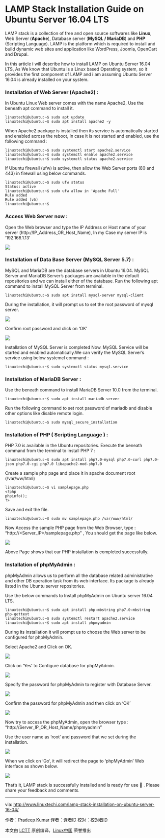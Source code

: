 LAMP Stack Installation Guide on Ubuntu Server 16.04 LTS
=========================================================

LAMP stack is a collection of free and open source softwares like **Linux**, Web Server (**Apache**), Database server (**MySQL / MariaDB**) and **PHP** (Scripting Language). LAMP is the platform which is required to install and build dynamic web sites and application like WordPress, Joomla, OpenCart and Drupal.

In this article i will describe how to install LAMP on Ubuntu Server 16.04 LTS, As We know that Ubuntu is a Linux based Operating system, so it provides the first component of LAMP and i am assuming Ubuntu Server 16.04 is already installed on your system.

### Installation of Web Server (Apache2) :

In Ubuntu Linux Web server comes with the name Apache2, Use the beneath apt command to install it.

```
linuxtechi@ubuntu:~$ sudo apt update
linuxtechi@ubuntu:~$ sudo apt install apache2 -y
```

When Apache2 package is installed then its service is automatically started and enabled across the reboot, In case it is not started and enabled, use the following command :

```
linuxtechi@ubuntu:~$ sudo systemctl start apache2.service
linuxtechi@ubuntu:~$ sudo systemctl enable apache2.service
linuxtechi@ubuntu:~$ sudo systemctl status apache2.service
```

If Ubuntu firewall (ufw) is active, then allow the Web Server ports (80 and 443) in firewall using below commands.

```
linuxtechi@ubuntu:~$ sudo ufw status
Status: active
linuxtechi@ubuntu:~$ sudo ufw allow in 'Apache Full'
Rule added
Rule added (v6)
linuxtechi@ubuntu:~$
```

### Access Web Server now :

Open the Web browser and type the IP Address or Host name of your server (http://IP_Address_OR_Host_Name), In my Case my server IP is ‘192.168.1.13’

![](http://www.linuxtechi.com/wp-content/uploads/2016/05/Apache2-Ubuntu-server-16.04-1024x955.jpg)

### Installation of Data Base Server (MySQL Server 5.7) :

MySQL and MariaDB are the database servers in Ubuntu 16.04. MySQL Server and MariaDB Server’s packages are available in the default repositories and we can install either of the database. Run the following apt command to install MySQL Server from terminal.

```
linuxtechi@ubuntu:~$ sudo apt install mysql-server mysql-client
```

During the installation, it will prompt us to set the root password of mysql server.

![](http://www.linuxtechi.com/wp-content/uploads/2016/05/Enter-root-password-mysql-server-ubuntu-16-04.jpg)

Confirm root password and click on ‘OK’

![](http://www.linuxtechi.com/wp-content/uploads/2016/05/confirm-root-password-mysql-server-ubuntu-16-04.jpg)

Installation of MySQL Server is completed Now. MySQL Service will be started and enabled automatically.We can verify the MySQL Server’s service using below systemcl command :

```
linuxtechi@ubuntu:~$ sudo systemctl status mysql.service
```

### Installation of MariaDB Server :

Use the beneath command to install MariaDB Server 10.0 from the terminal.

```
linuxtechi@ubuntu:~$ sudo apt install mariadb-server
```

Run the following command to set root password of mariadb and disable other options like disable remote login.

```
linuxtechi@ubuntu:~$ sudo mysql_secure_installation
```

### Installation of PHP ( Scripting Language ) :

PHP 7.0 is available in the Ubuntu repositories. Execute the beneath command from the terminal to install PHP 7 :

```
linuxtechi@ubuntu:~$ sudo apt install php7.0-mysql php7.0-curl php7.0-json php7.0-cgi php7.0 libapache2-mod-php7.0
```

Create a sample php page and place it in apache document root (/var/ww/html)

```
linuxtechi@ubuntu:~$ vi samplepage.php
<?php
phpinfo();
?>
```

Save and exit the file.

```
linuxtechi@ubuntu:~$ sudo mv samplepage.php /var/www/html/
```

Now Access the sample PHP page from the Web Browser, type : “http://<Server_IP>/samplepage.php” , You should get the page like below.

![](http://www.linuxtechi.com/wp-content/uploads/2016/05/Sample-PHP-Page-Ubuntu-Server-16-04.jpg)

Above Page shows that our PHP installation is completed successfully.

### Installation of phpMyAdmin :

phpMyAdmin allows us to perform all the database related administrative and other DB operation task from its web interface. Its package is already listed in the Ubuntu server repositories.

Use the below commands to Install phpMyAdmin on Ubuntu server 16.04 LTS.

```
linuxtechi@ubuntu:~$ sudo apt install php-mbstring php7.0-mbstring php-gettext
linuxtechi@ubuntu:~$ sudo systemctl restart apache2.service
linuxtechi@ubuntu:~$ sudo apt install phpmyadmin
```

During its installation it will prompt us to choose the Web server to be configured for phpMyAdmin.

Select Apache2 and Click on OK.

![](http://www.linuxtechi.com/wp-content/uploads/2016/05/Web-Server-for-phpMyAdmin-Ubuntu-Server-16-04.jpg)

Click on ‘Yes’ to Configure database for phpMyAdmin.

![](http://www.linuxtechi.com/wp-content/uploads/2016/05/configure-database-for-phpmyadmin-ubuntu-server-16-04.jpg)

Specify the password for phpMyAdmin to register with Database Server.

![](http://www.linuxtechi.com/wp-content/uploads/2016/05/Select-Password-for-phpMyadmin-ubuntu-16-04-1024x433.jpg)

Confirm the password for phpMyAdmin and then click on ‘OK’

![](http://www.linuxtechi.com/wp-content/uploads/2016/05/confirm-password-for-phpmyadmin-ubuntu-server-16-04.jpg)

Now try to access the phpMyAdmin, open the browser type : “http://Server_IP_OR_Host_Name/phpmyadmin”

Use the user name as ‘root’ and password that we set during the installation.

![](http://www.linuxtechi.com/wp-content/uploads/2016/05/phpMyAdmin-Ubuntu-Server-16-04-1024x557.jpg)

When we click on ‘Go’, it will redirect the page to ‘phpMyAdmin’ Web interface as shown below.

![](http://www.linuxtechi.com/wp-content/uploads/2016/05/phpMyAdmin-portal-overview-ubuntu-server-16-04-1024x557.jpg)

That’s it, LAMP stack is successfully installed and is ready for use 🙂 . Please share your feedback and comments.

--------------------------------------------------------------------------------

via: http://www.linuxtechi.com/lamp-stack-installation-on-ubuntu-server-16-04/

作者：[Pradeep Kumar][a]
译者：[译者ID](https://github.com/译者ID)
校对：[校对者ID](https://github.com/校对者ID)

本文由 [LCTT](https://github.com/LCTT/TranslateProject) 原创编译，[Linux中国](https://linux.cn/) 荣誉推出

[a]: http://www.linuxtechi.com/author/pradeep/
